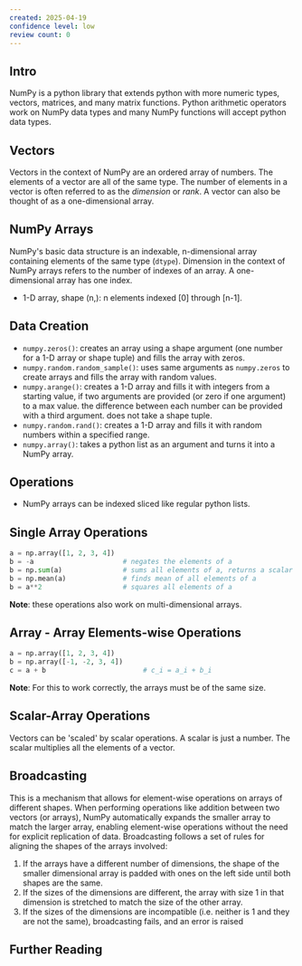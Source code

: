```yaml
---
created: 2025-04-19
confidence level: low
review count: 0
---
```

## Intro
NumPy is a python library that extends python with more numeric types, vectors, matrices, and many matrix functions. Python arithmetic operators work on NumPy data types and many NumPy functions will accept python data types.

## Vectors
Vectors in the context of NumPy are an ordered array of numbers. The elements of a vector are all of the same type. The number of elements in a vector is often referred to as the _dimension_ or _rank_. A vector can also be thought of as a one-dimensional array.

## NumPy Arrays
NumPy's basic data structure is an indexable, n-dimensional array containing elements of the same type (`dtype`). Dimension in the context of NumPy arrays refers to the number of indexes of an array. A one-dimensional array has one index.
+ 1-D array, shape (n,): n elements indexed \[0] through \[n-1].

## Data Creation
+ `numpy.zeros()`: creates an array using a shape argument (one number for a 1-D array or shape tuple) and fills the array with zeros.
+ `numpy.random.random_sample()`: uses same arguments as `numpy.zeros` to create arrays and fills the array with random values.
+ `numpy.arange()`: creates a 1-D array and fills it with integers from a starting value, if two arguments are provided (or zero if one argument) to a max value. the difference between each number can be provided with a third argument. does not take a shape tuple.
+ `numpy.random.rand()`: creates a 1-D array and fills it with random numbers within a specified range.
+ `numpy.array()`: takes a python list as an argument and turns it into a NumPy array.

## Operations
+ NumPy arrays can be indexed sliced like regular python lists.

## Single Array Operations
```python
a = np.array([1, 2, 3, 4])
b = -a                      # negates the elements of a
b = np.sum(a)               # sums all elements of a, returns a scalar 
b = np.mean(a)              # finds mean of all elements of a
b = a**2                    # squares all elements of a
```
**Note**: these operations also work on multi-dimensional arrays.

## Array - Array Elements-wise Operations
```python
a = np.array([1, 2, 3, 4])
b = np.array([-1, -2, 3, 4])
c = a + b                        # c_i = a_i + b_i
```
**Note**: For this to work correctly, the arrays must be of the same size.

## Scalar-Array Operations
Vectors can be 'scaled' by scalar operations. A scalar is just a number. The scalar multiplies all the elements of a vector.

## Broadcasting
This is a mechanism that allows for element-wise operations on arrays of different shapes. When performing operations like addition between two vectors (or arrays), NumPy automatically expands the smaller array to match the larger array, enabling element-wise operations without the need for explicit replication of data. Broadcasting follows a set of rules for aligning the shapes of the arrays involved:
1. If the arrays have a different number of dimensions, the shape of the smaller dimensional array is padded with ones on the left side until both shapes are the same.
2. If the sizes of the dimensions are different, the array with size 1 in that dimension is stretched to match the size of the other array.
3. If the sizes of the dimensions are incompatible (i.e. neither is 1 and they are not the same), broadcasting fails, and an error is raised

## Further  Reading